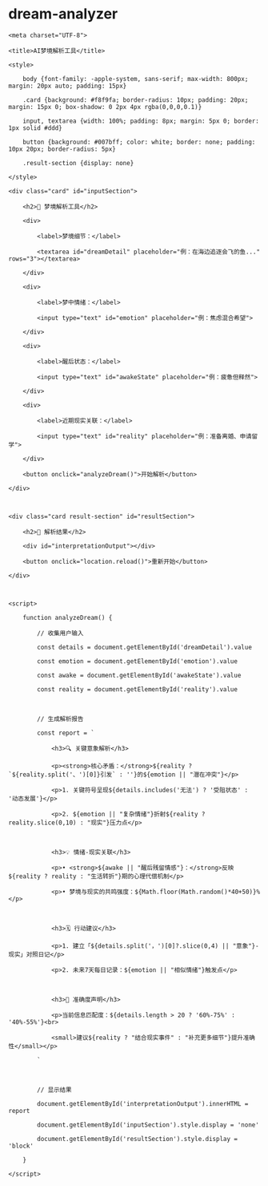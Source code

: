 # dream-analyzer
<!DOCTYPE html>

<html lang="zh-CN">

<head>

    <meta charset="UTF-8">

    <title>AI梦境解析工具</title>

    <style>

        body {font-family: -apple-system, sans-serif; max-width: 800px; margin: 20px auto; padding: 15px}

        .card {background: #f8f9fa; border-radius: 10px; padding: 20px; margin: 15px 0; box-shadow: 0 2px 4px rgba(0,0,0,0.1)}

        input, textarea {width: 100%; padding: 8px; margin: 5px 0; border: 1px solid #ddd}

        button {background: #007bff; color: white; border: none; padding: 10px 20px; border-radius: 5px}

        .result-section {display: none}

    </style>

</head>

<body>

    <div class="card" id="inputSection">

        <h2>🛌 梦境解析工具</h2>

        <div>

            <label>梦境细节：</label>

            <textarea id="dreamDetail" placeholder="例：在海边追逐会飞的鱼..." rows="3"></textarea>

        </div>

        <div>

            <label>梦中情绪：</label>

            <input type="text" id="emotion" placeholder="例：焦虑混合希望">

        </div>

        <div>

            <label>醒后状态：</label>

            <input type="text" id="awakeState" placeholder="例：疲惫但释然">

        </div>

        <div>

            <label>近期现实关联：</label>

            <input type="text" id="reality" placeholder="例：准备离婚、申请留学">

        </div>

        <button onclick="analyzeDream()">开始解析</button>

    </div>



    <div class="card result-section" id="resultSection">

        <h2>🔮 解析结果</h2>

        <div id="interpretationOutput"></div>

        <button onclick="location.reload()">重新开始</button>

    </div>



    <script>

        function analyzeDream() {

            // 收集用户输入

            const details = document.getElementById('dreamDetail').value

            const emotion = document.getElementById('emotion').value

            const awake = document.getElementById('awakeState').value

            const reality = document.getElementById('reality').value



            // 生成解析报告

            const report = `

                <h3>🔍 关键意象解析</h3>

                <p><strong>核心矛盾：</strong>${reality ? `${reality.split('、')[0]}引发` : ''}的${emotion || "潜在冲突"}</p>

                <p>1. 关键符号呈现${details.includes('无法') ? '受阻状态' : '动态发展'}</p>

                <p>2. ${emotion || "复杂情绪"}折射${reality ? reality.slice(0,10) : "现实"}压力点</p>



                <h3>💡 情绪-现实关联</h3>

                <p>• <strong>${awake || "醒后残留情感"}：</strong>反映${reality ? reality : "生活转折"}期的心理代偿机制</p>

                <p>• 梦境与现实的共鸣强度：${Math.floor(Math.random()*40+50)}%</p>



                <h3>🗓️ 行动建议</h3>

                <p>1. 建立「${details.split('，')[0]?.slice(0,4) || "意象"}-现实」对照日记</p>

                <p>2. 未来7天每日记录：${emotion || "相似情绪"}触发点</p>



                <h3>🎯 准确度声明</h3>

                <p>当前信息匹配度：${details.length > 20 ? '60%-75%' : '40%-55%'}<br>

                <small>建议${reality ? "结合现实事件" : "补充更多细节"}提升准确性</small></p>

            `



            // 显示结果

            document.getElementById('interpretationOutput').innerHTML = report

            document.getElementById('inputSection').style.display = 'none'

            document.getElementById('resultSection').style.display = 'block'

        }

    </script>

</body>

</html>
